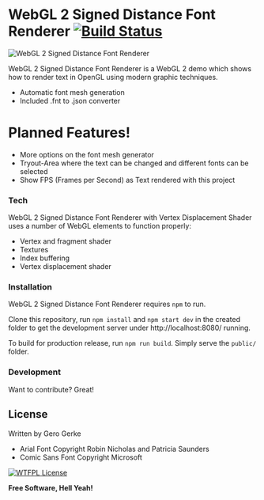 # WebGL 2 Signed Distance Font Renderer [![Build Status](https://travis-ci.org/Empty2k12/WebGL2SDFText.svg?branch=master)](https://travis-ci.org/Empty2k12/WebGL2SDFText)

![WebGL 2 Signed Distance Font Renderer](http://i.imgur.com/RlchBxm.png)

WebGL 2 Signed Distance Font Renderer is a WebGL 2 demo which shows how to render text in OpenGL using modern graphic techniques.

  - Automatic font mesh generation
  - Included .fnt to .json converter

# Planned Features!

  - More options on the font mesh generator
  - Tryout-Area where the text can be changed and different fonts can be selected
  - Show FPS (Frames per Second) as Text rendered with this project

### Tech

WebGL 2 Signed Distance Font Renderer with Vertex Displacement Shader uses a number of WebGL elements to function properly:

* Vertex and fragment shader
* Textures
* Index buffering
* Vertex displacement shader

### Installation

WebGL 2 Signed Distance Font Renderer requires `npm` to run.

Clone this repository, run `npm install` and `npm start dev` in the created folder to get the development server under http://localhost:8080/ running.

To build for production release, run `npm run build`. Simply serve the `public/` folder.

### Development

Want to contribute? Great!

License
----
Written by Gero Gerke

 * Arial Font Copyright Robin Nicholas and Patricia Saunders
 * Comic Sans Font Copyright Microsoft

[![WTFPL License](http://www.wtfpl.net/wp-content/uploads/2012/12/wtfpl-badge-4.png)](http://www.wtfpl.net/)


**Free Software, Hell Yeah!**